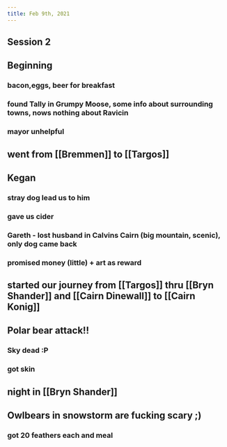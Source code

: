 ```yaml
---
title: Feb 9th, 2021
---
```


## Session 2
## Beginning
### bacon,eggs, beer for breakfast
### found Tally in Grumpy Moose, some info about surrounding towns, nows nothing about Ravicin
### mayor unhelpful
## went from [[Bremmen]] to [[Targos]]
## Kegan
### stray dog lead us to him
### gave us cider
### Gareth - lost husband in Calvins Cairn (big mountain, scenic), only dog came back
### promised money (little) + art as reward
## started our journey from [[Targos]]  thru [[Bryn Shander]] and [[Cairn Dinewall]] to [[Cairn Konig]]
## Polar bear attack!!
### Sky dead :P
### got skin
## night in [[Bryn Shander]]
## Owlbears in snowstorm are fucking scary ;)
### got 20 feathers each and meal
